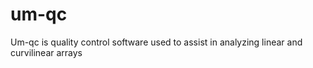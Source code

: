 # um-qc

Um-qc is quality control software used to assist in analyzing linear and curvilinear arrays
